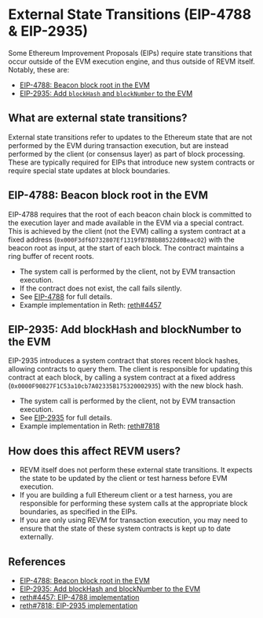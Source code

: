 # External State Transitions (EIP-4788 & EIP-2935)

Some Ethereum Improvement Proposals (EIPs) require state transitions that occur outside of the EVM execution engine, and thus outside of REVM itself. Notably, these are:

- [EIP-4788: Beacon block root in the EVM](https://eips.ethereum.org/EIPS/eip-4788)
- [EIP-2935: Add `blockHash` and `blockNumber` to the EVM](https://eips.ethereum.org/EIPS/eip-2935)

## What are external state transitions?

External state transitions refer to updates to the Ethereum state that are not performed by the EVM during transaction execution, but are instead performed by the client (or consensus layer) as part of block processing. These are typically required for EIPs that introduce new system contracts or require special state updates at block boundaries.

## EIP-4788: Beacon block root in the EVM

EIP-4788 requires that the root of each beacon chain block is committed to the execution layer and made available in the EVM via a special contract. This is achieved by the client (not the EVM) calling a system contract at a fixed address (`0x000F3df6D732807Ef1319fB7B8bB8522d0Beac02`) with the beacon root as input, at the start of each block. The contract maintains a ring buffer of recent roots.

- The system call is performed by the client, not by EVM transaction execution.
- If the contract does not exist, the call fails silently.
- See [EIP-4788](https://eips.ethereum.org/EIPS/eip-4788) for full details.
- Example implementation in Reth: [reth#4457](https://github.com/paradigmxyz/reth/pull/4457)

## EIP-2935: Add blockHash and blockNumber to the EVM

EIP-2935 introduces a system contract that stores recent block hashes, allowing contracts to query them. The client is responsible for updating this contract at each block, by calling a system contract at a fixed address (`0x0000F90827F1C53a10cb7A02335B175320002935`) with the new block hash.

- The system call is performed by the client, not by EVM transaction execution.
- See [EIP-2935](https://eips.ethereum.org/EIPS/eip-2935) for full details.
- Example implementation in Reth: [reth#7818](https://github.com/paradigmxyz/reth/pull/7818)

## How does this affect REVM users?

- REVM itself does not perform these external state transitions. It expects the state to be updated by the client or test harness before EVM execution.
- If you are building a full Ethereum client or a test harness, you are responsible for performing these system calls at the appropriate block boundaries, as specified in the EIPs.
- If you are only using REVM for transaction execution, you may need to ensure that the state of these system contracts is kept up to date externally.

## References
- [EIP-4788: Beacon block root in the EVM](https://eips.ethereum.org/EIPS/eip-4788)
- [EIP-2935: Add blockHash and blockNumber to the EVM](https://eips.ethereum.org/EIPS/eip-2935)
- [reth#4457: EIP-4788 implementation](https://github.com/paradigmxyz/reth/pull/4457)
- [reth#7818: EIP-2935 implementation](https://github.com/paradigmxyz/reth/pull/7818) 
